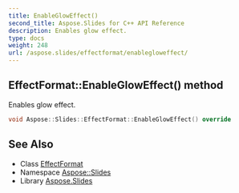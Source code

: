 ```yaml
---
title: EnableGlowEffect()
second_title: Aspose.Slides for C++ API Reference
description: Enables glow effect.
type: docs
weight: 248
url: /aspose.slides/effectformat/enablegloweffect/
---
```

## EffectFormat::EnableGlowEffect() method


Enables glow effect.

```cpp
void Aspose::Slides::EffectFormat::EnableGlowEffect() override
```

## See Also

* Class [EffectFormat](../)
* Namespace [Aspose::Slides](../../)
* Library [Aspose.Slides](../../../)